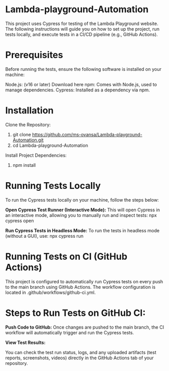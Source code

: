 # Lambda-playground-Automation

This project uses Cypress for testing of the Lambda Playground website. The following instructions will guide you on how to set up the project, run tests locally, and execute tests in a CI/CD pipeline (e.g., GitHub Actions).

# Prerequisites
Before running the tests, ensure the following software is installed on your machine:

Node.js: (v16 or later) Download here
npm: Comes with Node.js, used to manage dependencies.
Cypress: Installed as a dependency via npm.

# Installation
Clone the Repository:
1. git clone https://github.com/ms-ovansa/Lambda-playground-Automation.git
2. cd Lambda-playground-Automation

Install Project Dependencies:
1. npm install
# Running Tests Locally
To run the Cypress tests locally on your machine, follow the steps below:

**Open Cypress Test Runner (Interactive Mode):**
This will open Cypress in an interactive mode, allowing you to manually run and inspect tests: npx cypress open

**Run Cypress Tests in Headless Mode:**
To run the tests in headless mode (without a GUI), use: npx cypress run

# Running Tests on CI (GitHub Actions)
This project is configured to automatically run Cypress tests on every push to the main branch using GitHub Actions. The workflow configuration is located in .github/workflows/github-ci.yml.

# Steps to Run Tests on GitHub CI:
**Push Code to GitHub:**
Once changes are pushed to the main branch, the CI workflow will automatically trigger and run the Cypress tests.

**View Test Results:**

You can check the test run status, logs, and any uploaded artifacts (test reports, screenshots, videos) directly in the GitHub Actions tab of your repository.
